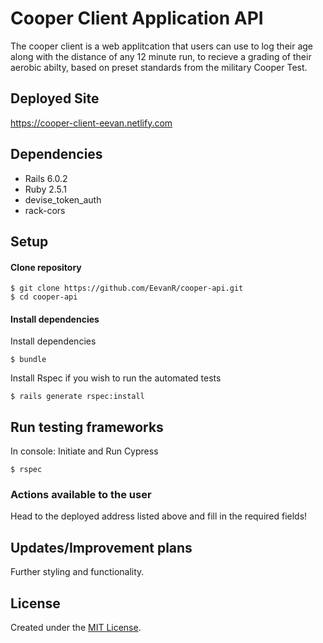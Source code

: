 # Cooper Client Application API

The cooper client is a web applitcation that users can use to log their age along with the distance of any 12 minute run, to recieve a grading of their aerobic abilty, based on preset standards from the military Cooper Test.

## Deployed Site
https://cooper-client-eevan.netlify.com

## Dependencies
- Rails 6.0.2
- Ruby 2.5.1
- devise_token_auth
- rack-cors

## Setup
#### Clone repository
```
$ git clone https://github.com/EevanR/cooper-api.git
$ cd cooper-api
```

#### Install dependencies
Install dependencies
```
$ bundle
```
Install Rspec if you wish to run the automated tests
```
$ rails generate rspec:install
```

## Run testing frameworks
In console:
Initiate and Run Cypress 
```
$ rspec
```

### Actions available to the user

Head to the deployed address listed above and fill in the required fields!

## Updates/Improvement plans
Further styling and functionality.

## License
Created under the <a href="https://en.wikipedia.org/wiki/MIT_License">MIT License</a>.